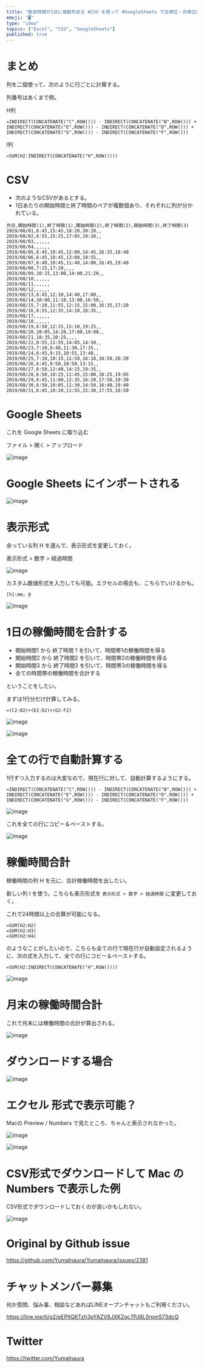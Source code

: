 ```yaml
---
title: "勤怠時間が1日に複数列ある #CSV を使って #GoogleSheets で日単位・月単位の合計時間を計算する例 ( 勤怠管理 ) (稼働"
emoji: "🖥"
type: "idea"
topics: ["Excel", "CSV", "GoogleSheets"]
published: true
---
```


# まとめ

列を二個使って、次のように行ごとに計算する。

列番号はあくまで例。

H列

```
=INDIRECT(CONCATENATE("C",ROW())) - INDIRECT(CONCATENATE("B",ROW())) + INDIRECT(CONCATENATE("E",ROW())) - INDIRECT(CONCATENATE("D",ROW())) + INDIRECT(CONCATENATE("G",ROW())) - INDIRECT(CONCATENATE("F",ROW()))
```

I列

```
=SUM(H2:INDIRECT(CONCATENATE("H",ROW())))
```

# CSV

- 次のようなCSVがあるとする。
- 1日あたりの開始時間と終了時間のペアが複数個あり、それぞれに列が分かれている。

```
月日,開始時間(1),終了時間(1),開始時間(2),終了時間(2),開始時間(3),終了時間(3)
2019/08/01,6:45,15:45,18:20,20:20,,
2019/08/02,6:55,15:25,17:05,19:20,,
2019/08/03,,,,,,
2019/08/04,,,,,,
2019/08/05,6:45,10:45,12:00,14:45,16:35,18:40
2019/08/06,6:45,10:45,13:00,19:55,,
2019/08/07,6:40,10:45,11:40,14:00,16:45,19:40
2019/08/08,7:15,17:20,,,,
2019/08/09,10:15,13:00,14:00,21:20,,
2019/08/10,,,,,,
2019/08/11,,,,,,
2019/08/12,,,,,,
2019/08/13,6:45,12:10,14:40,17:00,,
2019/08/14,10:00,11:10,13:00,16:50,,
2019/08/15,7:20,11:55,12:15,15:00,16:35,17:20
2019/08/16,6:55,12:35,14:10,18:35,,
2019/08/17,,,,,,
2019/08/18,,,,,,
2019/08/19,6:50,12:15,15:10,19:25,,
2019/08/20,10:05,14:20,17:00,19:00,,
2019/08/21,18:35,20:25,,,,
2019/08/22,8:55,11:55,14:05,14:50,,
2019/08/23,7:10,9:40,11:30,17:35,,
2019/08/24,6:45,9:15,10:55,13:40,,
2019/08/25,7:10,10:15,11:50,16:10,18:50,20:20
2019/08/26,6:45,9:50,10:50,13:15,,
2019/08/27,6:50,12:40,14:15,19:35,,
2019/08/28,6:50,10:25,11:45,15:00,16:25,19:05
2019/08/29,6:45,11:00,12:35,16:20,17:50,19:30
2019/08/30,6:50,10:05,11:30,14:50,16:40,19:40
2019/08/31,6:45,10:20,11:55,15:30,17:55,18:50
```

# Google Sheets

これを Google Sheets に取り込む

ファイル > 開く > アップロード

![image](https://user-images.githubusercontent.com/13635059/64083188-213c6b00-cd56-11e9-80db-0cbbbb847dbb.png)

# Google Sheets にインポートされる

![image](https://user-images.githubusercontent.com/13635059/64083189-226d9800-cd56-11e9-9446-2fa1a2a9d798.png)

# 表示形式

余っている列 H を選んで、表示形式を変更しておく。

表示形式 > 数字 > 経過時間

![image](https://user-images.githubusercontent.com/13635059/64083237-3bc31400-cd57-11e9-8225-a1565bf07398.png)

カスタム数値形式を入力しても可能。エクセルの場合も、こちらでいけるかも。

`[h]:mm; @` 

![image](https://user-images.githubusercontent.com/13635059/64083562-78ddd500-cd5c-11e9-9970-61a9c7a28cce.png)


# 1日の稼働時間を合計する

- 開始時間1 から 終了時間 1 を引いて、時間帯1の稼働時間を得る
- 開始時間2 から 終了時間2 を引いて、時間帯2の稼働時間を得る
- 開始時間3 から 終了時間3 を引いて、時間帯3の稼働時間を得る
- 全ての時間帯の稼働時間を合計する

ということをしたい。

まずは1行分だけ計算してみる。

```
=(C2-B2)+(E2-D2)+(G2-F2)
```

![image](https://user-images.githubusercontent.com/13635059/64083250-8d6b9e80-cd57-11e9-855d-cac7615d3c87.png)

![image](https://user-images.githubusercontent.com/13635059/64083256-ad02c700-cd57-11e9-8ae2-f943f25a7a2d.png)

# 全ての行で自動計算する

1行ずつ入力するのは大変なので、現在行に対して、自動計算するようにする。

```
=INDIRECT(CONCATENATE("C",ROW())) - INDIRECT(CONCATENATE("B",ROW())) + INDIRECT(CONCATENATE("E",ROW())) - INDIRECT(CONCATENATE("D",ROW())) + INDIRECT(CONCATENATE("G",ROW())) - INDIRECT(CONCATENATE("F",ROW()))
```

![image](https://user-images.githubusercontent.com/13635059/64083193-534dcd00-cd56-11e9-981c-78a3619100e4.png)

これを全ての行にコピー＆ペーストする。

![image](https://user-images.githubusercontent.com/13635059/64083303-ce17e780-cd58-11e9-9083-6207aa1777c5.png)

# 稼働時間合計

稼働時間の列 H を元に、合計稼働時間を出したい。

新しい列 I を使う。こちらも表示形式を `表示形式 > 数字 > 経過時間` に変更しておく。

これで24時間以上の合算が可能になる。

```
=SUM(H2:H2)
=SUM(H2:H3)
=SUM(H2:H4)
```

のようなことがしたいので、こちらも全ての行で現在行が自動設定されるように、次の式を入力して、全ての行にコピー＆ペーストする。

```
=SUM(H2:INDIRECT(CONCATENATE("H",ROW())))
```
![image](https://user-images.githubusercontent.com/13635059/64083349-a4ab8b80-cd59-11e9-814c-16f5a113372f.png)

# 月末の稼働時間合計

これで月末には稼働時間の合計が算出される。

![image](https://user-images.githubusercontent.com/13635059/64083352-b12fe400-cd59-11e9-9ac4-a30f391676c7.png)


# ダウンロードする場合

![image](https://user-images.githubusercontent.com/13635059/64083646-ca3a9400-cd5d-11e9-8c87-3dc1c76c84b4.png)

# エクセル 形式で表示可能？

Macの Preview / Numbers で見たところ、ちゃんと表示されなかった。
 
![image](https://user-images.githubusercontent.com/13635059/64083642-be4ed200-cd5d-11e9-8732-debfc001590b.png)

![image](https://user-images.githubusercontent.com/13635059/64083643-bee76880-cd5d-11e9-9623-1fc198a3d734.png)

# CSV形式でダウンロードして Mac の Numbers で表示した例

CSV形式でダウンロードしておくのが良いかもしれない。

![image](https://user-images.githubusercontent.com/13635059/64083661-08d04e80-cd5e-11e9-8e5c-98724ec31689.png)


# Original by Github issue

https://github.com/YumaInaura/YumaInaura/issues/2381








<!-- Update From Qiita API -->

# チャットメンバー募集


何か質問、悩み事、相談などあればLINEオープンチャットもご利用ください。

https://line.me/ti/g2/eEPltQ6Tzh3pYAZV8JXKZqc7PJ6L0rpm573dcQ





# Twitter


https://twitter.com/YumaInaura


<!-- Update From Qiita API -->


